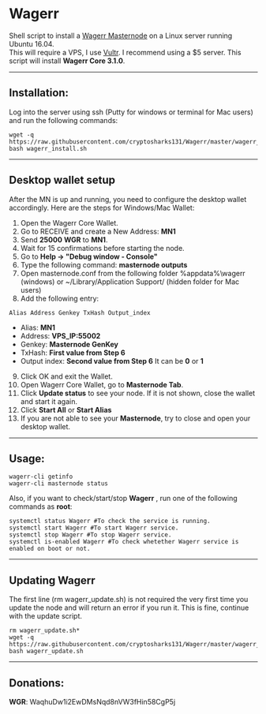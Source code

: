 # Wagerr
Shell script to install a [Wagerr Masternode](https://wagerr.com/) on a Linux server running Ubuntu 16.04.  
This will require a VPS, I use [Vultr](https://www.vultr.com/?ref=7310394).  I recommend using a $5 server.
This script will install **Wagerr Core 3.1.0**.
***

## Installation:
Log into the server using ssh (Putty for windows or terminal for Mac users) and run the following commands:
```
wget -q https://raw.githubusercontent.com/cryptosharks131/Wagerr/master/wagerr_install.sh
bash wagerr_install.sh
```
***

## Desktop wallet setup

After the MN is up and running, you need to configure the desktop wallet accordingly. Here are the steps for Windows/Mac Wallet:
1. Open the Wagerr Core Wallet.
2. Go to RECEIVE and create a New Address: **MN1**
3. Send **25000** **WGR** to **MN1**.
4. Wait for 15 confirmations before starting the node.
5. Go to **Help -> "Debug window - Console"**
6. Type the following command: **masternode outputs**
7. Open masternode.conf from the following folder %appdata%\wagerr (windows) or ~/Library/Application Support/ (hidden folder for Mac users)
8. Add the following entry:
```
Alias Address Genkey TxHash Output_index
```
* Alias: **MN1**
* Address: **VPS_IP:55002**
* Genkey: **Masternode GenKey**
* TxHash: **First value from Step 6** 
* Output index:  **Second value from Step 6** It can be **0** or **1**
9. Click OK and exit the Wallet.
10. Open Wagerr Core Wallet, go to **Masternode Tab**.
11. Click **Update status** to see your node. If it is not shown, close the wallet and start it again.
10. Click **Start All** or **Start Alias**
11. If you are not able to see your **Masternode**, try to close and open your desktop wallet.
***

## Usage:
```
wagerr-cli getinfo
wagerr-cli masternode status
```
Also, if you want to check/start/stop **Wagerr** , run one of the following commands as **root**:
```
systemctl status Wagerr #To check the service is running.
systemctl start Wagerr #To start Wagerr service.
systemctl stop Wagerr #To stop Wagerr service.
systemctl is-enabled Wagerr #To check whetether Wagerr service is enabled on boot or not.
```
***

## Updating Wagerr
The first line (rm wagerr_update.sh) is not required the very first time you update the node and will return an error if you run it.  This is fine, continue with the update script.
```
rm wagerr_update.sh*
wget -q https://raw.githubusercontent.com/cryptosharks131/Wagerr/master/wagerr_update.sh
bash wagerr_update.sh
```
***

## Donations:  

**WGR**: WaqhuDw1i2EwDMsNqd8nVW3fHin58CgP5j  
